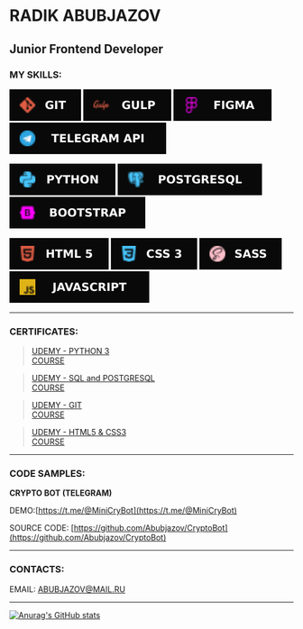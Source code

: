 # RADIK ABUBJAZOV

## Junior Frontend Developer

### MY SKILLS: 

![GIT](icons/GIT.svg) ![GULP](icons/Gulp.svg) ![FIGMA](icons/Figma.svg) ![TELEGRAM API](icons/TelegramAPI.svg)

![PYTHON 3](icons/Python.svg) ![POSTGTRESQL](icons/Postgresql.svg)  ![BOOTSTRAP](icons/BOOTSTRAP.svg)

![HTML](icons/HTML5.svg) ![CSS](icons/CSS3.svg) ![SASS](icons/SASS.svg) ![JAVASCRIPT](icons/JavaScript.svg) 
___

### CERTIFICATES:

>[UDEMY - PYTHON 3](https://www.udemy.com/certificate/UC-5d544e83-3130-42df-9857-1eb0be7f2ded/)<br/>
[COURSE](https://www.udemy.com/course/bestpython/)

>[UDEMY - SQL and POSTGRESQL](https://www.udemy.com/certificate/UC-3fe34770-dab3-4771-ad1d-cb7b75b31871/)<br/>
[COURSE](https://www.udemy.com/course/bestpostgres/)

>[UDEMY - GIT](https://www.udemy.com/certificate/UC-aa5f9c4d-6dc1-484f-8371-c42fe82c1ace/)<br/>
[COURSE](https://www.udemy.com/course/git-alishev/)

>[UDEMY - HTML5 & CSS3](https://www.udemy.com/certificate/UC-38b56ec8-76d7-405f-bed0-a0cfb2029076/)<br/>
[COURSE](https://www.udemy.com/course/webdeveloper/)



___

### CODE SAMPLES:

__CRYPTO BOT (TELEGRAM)__

DEMO:[https://t.me/@MiniCryBot](https://t.me/@MiniCryBot)

SOURCE CODE: [https://github.com/Abubjazov/CryptoBot](https://github.com/Abubjazov/CryptoBot)

___

### CONTACTS:

EMAIL: ABUBJAZOV@MAIL.RU
___
[![Anurag's GitHub stats](https://github-readme-stats.vercel.app/api?username=abubjazov&show_icons=true&theme=dark)](https://github.com/anuraghazra/github-readme-stats)
